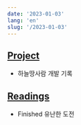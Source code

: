 ```yaml
---
date: '2023-01-03'
lang: 'en'
slug: '/2023-01-03'
---
```


## [Project](./../.././docs/pages/Project.md)

- 하늘땅사람 개발 기록

## [Readings](./../.././docs/pages/Readings.md)

- Finished 유난한 도전

<head>
  <html lang="en-US"/>
</head>
